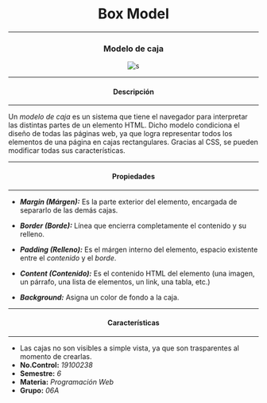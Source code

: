 <center>

# Box Model
___
### Modelo de caja
![s](https://www.creatuwebnicaragua.com/wp-content/uploads/2015/08/modelo-de-caja.gif)

</center>

      
___
<center> 

#### Descripción </center>

****
Un *modelo de caja* es un sistema que tiene el navegador para interpretar las distintas partes de un elemento HTML. Dicho modelo condiciona el diseño de todas las páginas web, ya que logra representar todos los elementos de una página en cajas rectangulares. Gracias al CSS, se pueden modificar todas sus características. 
______
 <center> 
 
#### Propiedades </center>

****
- ***Margin (Márgen):*** Es la parte exterior del elemento, encargada de separarlo de las demás cajas.
  
- ***Border (Borde):***  Línea que encierra completamente el contenido y su relleno.
- ***Padding (Relleno):*** Es el márgen interno del elemento, espacio existente entre el *contenido* y el *borde*.
- ***Content (Contenido):*** Es el contenido HTML del elemento (una imagen, un párrafo, una lista de elementos, un link, una tabla, etc.)
- ***Background:*** Asigna un color de fondo a la caja.
______
 <center> 
 
#### Características </center>

****
- Las cajas no son visibles a simple vista, ya que son trasparentes al momento de crearlas.
- **No.Control:** *19100238*
- **Semestre:** *6*
- **Materia:** *Programación Web*
- **Grupo:** *06A*

